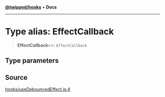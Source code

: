 [**@twipped/hooks**](../../README.md) • **Docs**

***

# Type alias: EffectCallback

> **EffectCallback**\<\>: `EffectCallback`

## Type parameters

## Source

[hooks/useDebouncedEffect.js:4](https://github.com/Twipped/hooks/blob/main/hooks/useDebouncedEffect.js#L4)
